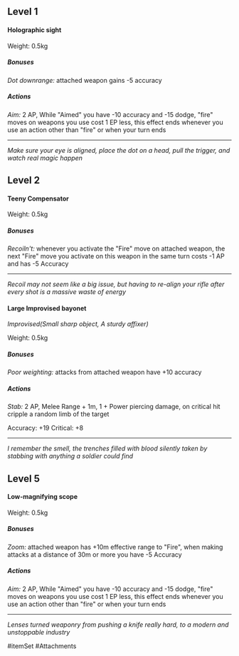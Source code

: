 ## Level 1

#### Holographic sight

Weight: 0.5kg

##### Bonuses

*Dot downrange:* attached weapon gains -5 accuracy

##### Actions

*Aim:* 2 AP, While "Aimed" you have -10 accuracy and -15 dodge, "fire" moves on weapons you use cost 1 EP less, this effect ends whenever you use an action other than "fire" or when your turn ends

---
*Make sure your eye is aligned, place the dot on a head, pull the trigger, and watch real magic happen*

## Level 2

#### Teeny Compensator

Weight: 0.5kg

##### Bonuses

*Recoiln't:* whenever you activate the "Fire" move on attached weapon, the next "Fire" move you activate on this weapon in the same turn costs -1 AP and has -5 Accuracy

---
*Recoil may not seem like a big issue, but having to re-align your rifle after every shot is a massive waste of energy*

#### Large Improvised bayonet
*Improvised(Small sharp object, A sturdy affixer)*

Weight: 0.5kg

##### Bonuses

*Poor weighting:* attacks from attached weapon have +10 accuracy

##### Actions

*Stab:* 2 AP, Melee Range + 1m, 1 + Power piercing damage, on critical hit cripple a random limb of the target

Accuracy: +19
Critical: +8

---
*I remember the smell, the trenches filled with blood silently taken by stabbing with anything a soldier could find*

## Level 5

#### Low-magnifying scope

Weight: 0.5kg

##### Bonuses

*Zoom:* attached weapon has +10m effective range to "Fire", when making attacks at a distance of 30m or more you have -5 Accuracy
##### Actions

*Aim:* 2 AP, While "Aimed" you have -10 accuracy and -15 dodge, "fire" moves on weapons you use cost 1 EP less, this effect ends whenever you use an action other than "fire" or when your turn ends

---
*Lenses turned weaponry from pushing a knife really hard, to a modern and unstoppable industry*

#itemSet #Attachments